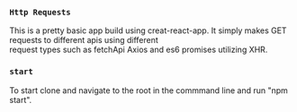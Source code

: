 ### `Http Requests`

This is a pretty basic app build using creat-react-app. It simply makes GET requests to different apis using different<br>
request types such as fetchApi Axios and es6 promises utilizing XHR.

### `start`

To start clone and navigate to the root in the commmand line and run "npm start".
